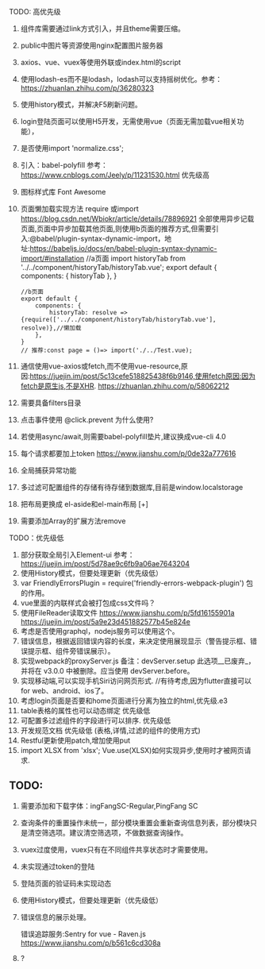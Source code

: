 TODO: 高优先级
1. 组件库需要通过link方式引入，并且theme需要压缩。
2. public中图片等资源使用nginx配置图片服务器
3. axios、vue、vuex等使用外联或index.html的script
4. 使用lodash-es而不是lodash，lodash可以支持摇树优化。参考：https://zhuanlan.zhihu.com/p/36280323
5. 使用history模式，并解决F5刷新问题。
6. login登陆页面可以使用H5开发，无需使用vue（页面无需加载vue相关功能），
7. 是否使用import 'normalize.css'; 
8. 引入：babel-polyfill   参考：https://www.cnblogs.com/Jeely/p/11231530.html  优先级高
9. 图标样式库 Font Awesome  
10. 页面懒加载实现方法 require 或import  https://blog.csdn.net/Wbiokr/article/details/78896921
    全部使用异步记载页面,页面中异步加载其他页面,则使用b页面的推荐方式,但需要引入:@babel/plugin-syntax-dynamic-import，地址:https://babeljs.io/docs/en/babel-plugin-syntax-dynamic-import/#installation
            //a页面
        import historyTab from '../../component/historyTab/historyTab.vue';
        export default {
            components: {
                historyTab
            },
        }

        //b页面
        export default {
            components: {
                historyTab: resolve => {require(['../../component/historyTab/historyTab.vue'], resolve)},//懒加载
            },
        }
        // 推荐:const page = ()=> import('./../Test.vue);
11. 通信使用vue-axios或fetch,而不使用vue-resource,原因:https://juejin.im/post/5c13cefe518825438f6b9146,使用fetch原因:因为fetch是原生js,不是XHR. https://zhuanlan.zhihu.com/p/58062212
12. 需要具备filters目录
13. 点击事件使用 @click.prevent  为什么使用?
14. 若使用async/await,则需要babel-polyfill垫片,建议换成vue-cli 4.0
15. 每个请求都要加上token https://www.jianshu.com/p/0de32a777616
16. 全局捕获异常功能
17. 多过滤可配置组件的存储有待存储到数据库,目前是window.localstorage
18. 把布局更换成 el-aside和el-main布局  [+]
19. 需要添加Array的扩展方法remove

TODO：优先级低
1. 部分获取全局引入Element-ui 参考：https://juejin.im/post/5d78ae9c6fb9a06ae7643204
2. 使用History模式，但要处理更新（优先级低）
3. var FriendlyErrorsPlugin = require('friendly-errors-webpack-plugin')  包的作用。
4. vue里面的内联样式会被打包成css文件吗？
5. 使用FileReader读取文件  https://www.jianshu.com/p/5fd16155901a  https://juejin.im/post/5a9e23d451882577b45e824e
6. 考虑是否使用graphql，nodejs服务可以使用这个。
7. 错误信息，根据返回错误内容的长度，来决定使用展现显示（警告提示框、错误提示框、组件旁错误展示）。
8. 实现webpack的proxyServer.js   备注：devServer.setup  此选项__已废弃_，并将在 v3.0.0 中被删除。应当使用 devServer.before。
9. 实现移动端,可以实现手机Siri访问网页形式.  //有待考虑,因为flutter直接可以for web、android、ios了。
10. 考虑login页面是否要和home页面进行分离为独立的html,优先级.e3
11. table表格的属性也可以动态绑定  优先级低
12. 可配置多过滤组件的字段进行可以排序.   优先级低
13. 开发规范文档  优先级低  (表格,详情,过滤的组件的使用方式)
14. Restful更新使用patch,增加使用put
15. import XLSX from 'xlsx';  Vue.use(XLSX)如何实现异步,使用时才被网页请求.

## TODO:
1. 需要添加和下载字体：ingFangSC-Regular,PingFang SC 

2. 查询条件的重置操作未统一，部分模块重置会重新查询信息列表，部分模块只是清空筛选项。建议清空筛选项，不做数据查询操作。

3. vuex过度使用，vuex只有在不同组件共享状态时才需要使用。  

4. 未实现通过token的登陆

5. 登陆页面的验证码未实现动态

6. 使用History模式，但要处理更新（优先级低）

7. 错误信息的展示处理。

   错误追踪服务:Sentry for vue - Raven.js   https://www.jianshu.com/p/b561c6cd308a  

8. ?
